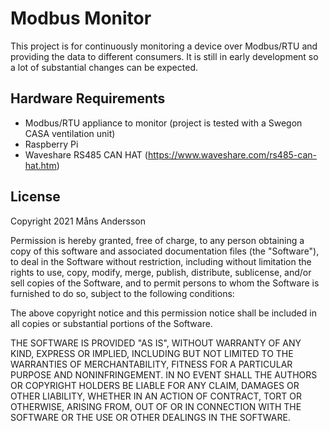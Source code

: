 # Modbus Monitor

This project is for continuously monitoring a device over Modbus/RTU and providing
the data to different consumers. It is still in early development so a lot of
substantial changes can be expected.

## Hardware Requirements

* Modbus/RTU appliance to monitor (project is tested with a Swegon CASA ventilation unit)
* Raspberry Pi
* Waveshare RS485 CAN HAT (https://www.waveshare.com/rs485-can-hat.htm)

## License

Copyright 2021 Måns Andersson

Permission is hereby granted, free of charge, to any person obtaining a copy of this software and associated documentation files (the "Software"), to deal in the Software without restriction, including without limitation the rights to use, copy, modify, merge, publish, distribute, sublicense, and/or sell copies of the Software, and to permit persons to whom the Software is furnished to do so, subject to the following conditions:

The above copyright notice and this permission notice shall be included in all copies or substantial portions of the Software.

THE SOFTWARE IS PROVIDED "AS IS", WITHOUT WARRANTY OF ANY KIND, EXPRESS OR IMPLIED, INCLUDING BUT NOT LIMITED TO THE WARRANTIES OF MERCHANTABILITY, FITNESS FOR A PARTICULAR PURPOSE AND NONINFRINGEMENT. IN NO EVENT SHALL THE AUTHORS OR COPYRIGHT HOLDERS BE LIABLE FOR ANY CLAIM, DAMAGES OR OTHER LIABILITY, WHETHER IN AN ACTION OF CONTRACT, TORT OR OTHERWISE, ARISING FROM, OUT OF OR IN CONNECTION WITH THE SOFTWARE OR THE USE OR OTHER DEALINGS IN THE SOFTWARE.

